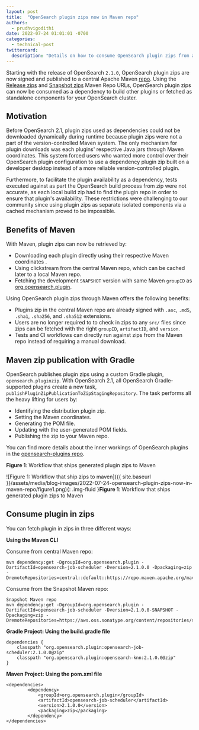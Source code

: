 ```yaml
---
layout: post
title:  "OpenSearch plugin zips now in Maven repo"
authors: 
  - prudhvigodithi
date: 2022-07-24 01:01:01 -0700
categories: 
  - technical-post
twittercard:
  description: "Details on how to consume OpenSearch plugin zips from a Maven repo and the process involved in shipping them to a Maven repo."
---
```


Starting with the release of OpenSearch `2.1.0`, OpenSearch plugin zips are now signed and published to a central Apache Maven [repo](https://repo1.maven.org/maven2/org/opensearch/plugin/).  Using the [Release zips](https://repo1.maven.org/maven2/org/opensearch/plugin/) and [Snapshot zips](https://aws.oss.sonatype.org/content/repositories/snapshots/org/opensearch/plugin/) Maven Repo URLs, OpenSearch plugin zips can now be consumed  as a dependency to build other plugins or fetched as standalone components for your OpenSearch cluster. 

## Motivation 

Before OpenSearch 2.1, plugin zips used as dependencies could not be downloaded dynamically during runtime because plugin zips were not a part of the version-controlled Maven system. The only mechanism for plugin downloads was each plugins' respective Java jars through Maven coordinates. This system forced users who wanted more control over their OpenSearch plugin configuration to use a dependency plugin zip built on a developer desktop instead of a more reliable version-controlled plugin. 

Furthermore, to facilitate the plugin availability as a dependency, tests executed against as part the OpenSearch build process from zip were not accurate, as each local build zip had to find the plugin repo in order to ensure that plugin's availability. These restrictions were challenging to our community since using plugin zips as separate isolated components via a cached mechanism proved to be impossible. 

## Benefits of Maven

With Maven, plugin zips can now be retrieved by:

- Downloading each plugin directly using their respective Maven coordinates .
- Using clickstream from the central Maven repo, which can be cached later to a local Maven repo.
- Fetching the development `SNAPSHOT` version with same Maven `groupID` as [org.opensearch.plugin](https://aws.oss.sonatype.org/content/repositories/snapshots/org/opensearch/plugin/).

Using OpenSearch plugin zips through Maven offers the following benefits:

- Plugins zip in the central Maven repo are already signed with `.asc`, `.md5`, `.sha1`, `.sha256`, and `.sha512` extensions.
- Users are no longer required to to check in zips to any `src/` files since zips can be fetched with the right `groupID`, `artifactID`, and `version`.
- Tests and CI workflows can directly run against zips from the Maven repo instead of requiring a manual download. 

## Maven zip publication with Gradle

OpenSearch publishes plugin zips using a custom Gradle plugin, `opensearch.pluginzip`. With OpenSearch 2.1, all OpenSearch Gradle-supported plugins create a new task, `publishPluginZipPublicationToZipStagingRepository`. The task performs all the heavy lifting for users by:

- Identifying the distribution plugin zip.
- Setting the Maven coordinates.
- Generating the POM file.
- Updating with the user-generated POM fields.
- Publishing the zip to your Maven repo.

You can find more details about the inner workings of OpenSearch plugins in the [opensearch-plugins repo](https://github.com/opensearch-project/opensearch-plugins/blob/main/BUILDING.md#opensearchpluginzip).

**Figure 1**: Workflow that ships generated plugin zips to Maven

![Figure 1: Workflow that ship zips to maven]({{ site.baseurl }}/assets/media/blog-images/2022-07-24-opensearch-plugin-zips-now-in-maven-repo/figure1.png){: .img-fluid }**Figure 1**: Workflow that ships generated plugin zips to Maven

## Consume plugin in zips

You can fetch plugin in zips in three different ways:

**Using the Maven CLI**

Consume from central Maven repo:

```
mvn dependency:get -DgroupId=org.opensearch.plugin -DartifactId=opensearch-job-scheduler -Dversion=2.1.0.0 -Dpackaging=zip -DremoteRepositories=central::default::https://repo.maven.apache.org/maven2,myrepo::::http://myrepo.com/maven2
```

Consume from the Snapshot Maven repo:

```
Snapshot Maven repo
mvn dependency:get -DgroupId=org.opensearch.plugin -DartifactId=opensearch-job-scheduler -Dversion=2.1.0.0-SNAPSHOT -Dpackaging=zip -DremoteRepositories=https://aws.oss.sonatype.org/content/repositories/snapshots/
```

**Gradle Project: Using the build.gradle file**

```
dependencies {
    classpath "org.opensearch.plugin:opensearch-job-scheduler:2.1.0.0@zip"
    classpath "org.opensearch.plugin:opensearch-knn:2.1.0.0@zip"
}
```

**Maven Project: Using the pom.xml file**

```
<dependencies>
        <dependency>
            <groupId>org.opensearch.plugin</groupId>
            <artifactId>opensearch-job-scheduler</artifactId>
            <version>2.1.0.0</version>
            <packaging>zip</packaging>
        </dependency>
</dependencies>
```





